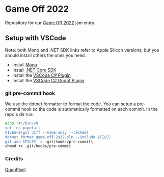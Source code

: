 # Game Off 2022

Repository for our [Game Off 2022](https://itch.io/jam/game-off-2022) jam entry.

## Setup with VSCode

Note: both Mono and .NET SDK links refer to Apple Silicon versions, but you should
install others the ones you need.

- Install [Mono](https://www.mono-project.com/download/stable/#download-mac)
- Install [.NET Core SDK](https://dotnet.microsoft.com/en-us/download/dotnet/thank-you/sdk-6.0.402-macos-arm64-installer?journey=vs-code)
- Install the [VSCode C# Plugin](https://marketplace.visualstudio.com/items?itemName=ms-dotnettools.csharp)
- Install the [VSCode C# Godot Plugin](https://marketplace.visualstudio.com/items?itemName=neikeq.godot-csharp-vscode)

### git pre-commit hook

We use the dotnet formatter to format the code. You can setup a pre-commit hook
so the code is automatically formatted on each commit. In the repo's dir run:

```sh
echo '#!/bin/sh
set -eo pipefail
FILES=$(git diff --name-only --cached)
dotnet format game-off-2022.sln --include $FILES
git add $FILES' > .git/hooks/pre-commit\
chmod +x .git/hooks/pre-commit
```

### Credits

[QuanPixel](https://diaowinner.itch.io/galmuri-extended).
